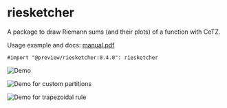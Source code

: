 # riesketcher

A package to draw Riemann sums (and their plots) of a function with CeTZ.

Usage example and docs: [manual.pdf](https://github.com/ThatOneCalculator/riesketcher/blob/main/manual.pdf)

```typst
#import "@preview/riesketcher:0.4.0": riesketcher
```

![Demo](https://github.com/ThatOneCalculator/riesketcher/assets/44733677/4f87b750-e4be-4698-b650-74f4fe56789d)

![Demo for custom partitions](https://github.com/VincentTam/riesketcher/assets/5748535/3b830cb8-c017-4ed4-9410-7f3bad79edab)

![Demo for trapezoidal rule](https://github.com/user-attachments/assets/f72b6a96-2c8e-4b95-a4d1-cad89fbb75e0)

